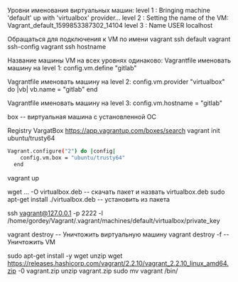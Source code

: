 Уровни именования виртуальных машин:
level 1 : Bringing machine 'default' up with 'virtualbox' provider…
level 2 : Setting the name of the VM: Vagrant_default_1599853387302_14104
level 3 : Name USER localhost

Обращаться для подключения к VM по имени vagrant ssh default
vagrant ssh-config
vagrant ssh hostname

Название машины VM на всех уровнях одинаково:
Vagrantfile именовать машину на level 1:
    config.vm.define "gitlab"

Vagrantfile именовать машину на level 2:
    config.vm.provider "virtualbox" do |vb|
        vb.name = "gitlab"
    end

Vagrantfile именовать машину на level 3:
    config.vm.hostname = "gitlab"

box -- виртуальная машина с установленной ОС

Registry VargatBox
https://app.vagrantup.com/boxes/search
vagrant init ubuntu/trusty64
```bash
Vagrant.configure("2") do |config|
    config.vm.box = "ubuntu/trusty64"
  end
```
vagrant up

wget ... -O virtualbox.deb -- скачать пакет и назвать virtualbox.deb
sudo apt-get install ./virtualbox.deb -- установить из пакета

ssh vagrant@127.0.0.1 -p 2222 -l /home/gordey/Vagrant/.vagrant/machines/default/virtualbox/private_key

vagrant destroy -- Уничтожить виртуальную машину
vagrant destroy -f -- Уничтожить VM

sudo apt-get install -y wget unzip
wget https://releases.hashicorp.com/vagrant/2.2.10/vagrant_2.2.10_linux_amd64.zip -0 vagrant.zip
unzip vagrant.zip
sudo mv vagrant /bin/